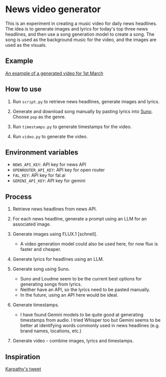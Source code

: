 # News video generator

This is an experiment in creating a music video for daily news headlines. The idea is to generate images and lyrics for today's top three news headlines, and then use a song generation model to create a song. The song is used as the background music for the video, and the images are used as the visuals.

## Example

[An example of a generated video for 1st March](https://github.com/mikeesto/news-video-generator/raw/refs/heads/master/example/example.mp4)

## How to use

1. Run `script.py` to retrieve news headlines, generate images and lyrics.

2. Generate and download song manually by pasting lyrics into [Suno](https://suno.com/). Choose `pop` as the genre.

3. Run `timestamps.py` to generate timestamps for the video.

4. Run `video.py` to generate the video.

## Environment variables

- `NEWS_API_KEY`: API key for news API
- `OPENROUTER_API_KEY`: API key for open router
- `FAL_KEY`: API key for fal.ai
- `GEMINI_API_KEY`: API key for gemini

## Process

1. Retrieve news headlines from news API.

2. For each news headline, generate a prompt using an LLM for an associated image.

3. Generate images using FLUX.1 [schnell].

   - A video generation model could also be used here, for now flux is faster and cheaper.

4. Generate lyrics for headlines using an LLM.

5. Generate song using Suno.

   - Suno and Loudme seem to be the current best options for generating songs from lyrics.
   - Neither have an API, so the lyrics need to be pasted manually.
   - In the future, using an API here would be ideal.

6. Generate timestamps.

   - I have found Gemini models to be quite good at generating timestamps from audio. I tried Whisper too but Gemini seems to be better at identifying words commonly used in news headlines (e.g. brand names, locations, etc.)

7. Generate video - combine images, lyrics and timestamps.

## Inspiration

[Karpathy's tweet](https://x.com/karpathy/status/1819229916212474070)
